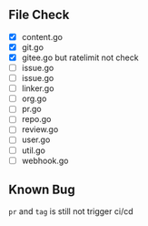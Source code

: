 ## File Check

- [x] content.go
- [x] git.go
- [x] gitee.go but ratelimit not check
- [ ] issue.go
- [ ] issue.go
- [ ] linker.go
- [ ] org.go
- [ ] pr.go
- [ ] repo.go
- [ ] review.go
- [ ] user.go
- [ ] util.go
- [ ] webhook.go

## Known Bug

`pr` and `tag` is still not trigger ci/cd

